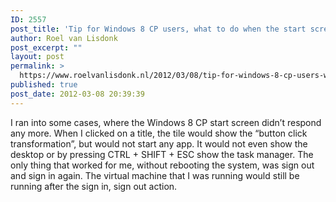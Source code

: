 ```yaml
---
ID: 2557
post_title: 'Tip for Windows 8 CP users, what to do when the start screen doesn&rsquo;t respond any more.'
author: Roel van Lisdonk
post_excerpt: ""
layout: post
permalink: >
  https://www.roelvanlisdonk.nl/2012/03/08/tip-for-windows-8-cp-users-what-to-do-when-the-start-screen-doesnt-respond-any-more/
published: true
post_date: 2012-03-08 20:39:39
---
```

<p>I ran into some cases, where the Windows 8 CP start screen didn’t respond any more. When I clicked on a title, the tile would show the “button click transformation”, but would not start any app. It would not even show the desktop or by pressing CTRL + SHIFT + ESC show the task manager. The only thing that worked for me, without rebooting the system, was sign out and sign in again. The virtual machine that I was running would still be running after the sign in, sign out action.</p>